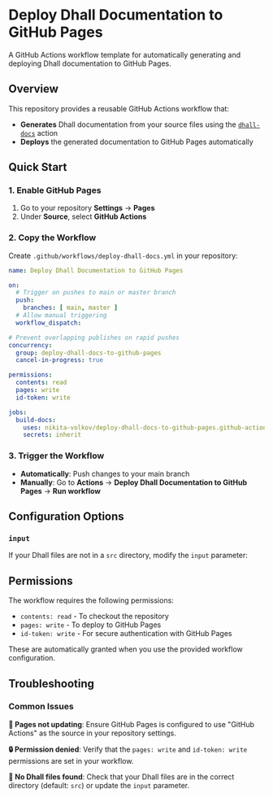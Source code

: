 # Deploy Dhall Documentation to GitHub Pages

A GitHub Actions workflow template for automatically generating and deploying Dhall documentation to GitHub Pages.

## Overview

This repository provides a reusable GitHub Actions workflow that:

- **Generates** Dhall documentation from your source files using the [`dhall-docs`](https://github.com/nikita-volkov/dhall-docs.github-action) action
- **Deploys** the generated documentation to GitHub Pages automatically

## Quick Start

### 1. Enable GitHub Pages

1. Go to your repository **Settings** → **Pages**
2. Under **Source**, select **GitHub Actions**

### 2. Copy the Workflow

Create `.github/workflows/deploy-dhall-docs.yml` in your repository:

```yaml
name: Deploy Dhall Documentation to GitHub Pages

on:
  # Trigger on pushes to main or master branch
  push:
    branches: [ main, master ]
  # Allow manual triggering
  workflow_dispatch:

# Prevent overlapping publishes on rapid pushes
concurrency:
  group: deploy-dhall-docs-to-github-pages
  cancel-in-progress: true

permissions:
  contents: read
  pages: write
  id-token: write

jobs:
  build-docs:
    uses: nikita-volkov/deploy-dhall-docs-to-github-pages.github-actions-workflow/.github/workflows/main.yaml@v0.1
    secrets: inherit
```

### 3. Trigger the Workflow

- **Automatically**: Push changes to your main branch
- **Manually**: Go to **Actions** → **Deploy Dhall Documentation to GitHub Pages** → **Run workflow**

## Configuration Options

### `input`

If your Dhall files are not in a `src` directory, modify the `input` parameter:

## Permissions

The workflow requires the following permissions:

- `contents: read` - To checkout the repository
- `pages: write` - To deploy to GitHub Pages
- `id-token: write` - For secure authentication with GitHub Pages

These are automatically granted when you use the provided workflow configuration.

## Troubleshooting

### Common Issues

**📄 Pages not updating**: Ensure GitHub Pages is configured to use "GitHub Actions" as the source in your repository settings.

**🔒 Permission denied**: Verify that the `pages: write` and `id-token: write` permissions are set in your workflow.

**📁 No Dhall files found**: Check that your Dhall files are in the correct directory (default: `src`) or update the `input` parameter.
